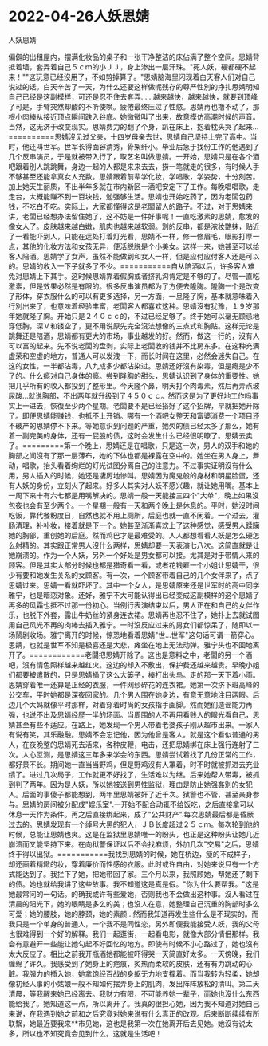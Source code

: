 # 2022-04-26人妖思婧



人妖思婧



偏僻的出租屋内，摆满化妆品的桌子和一张干净整洁的床佔满了整个空间。思婧背抵着墙，套弄着自己５ｃｍ的小ＪＪ，身上渗出一层汗珠。"死人妖，硬都硬不起来！""这玩意已经沒用了，不如剪掉算了。"思婧脑海里闪现着白天客人们对自己说过的话。白天辛苦了一天，为什么还要这样做呢残存的尊严性別的挣扎思婧明知自己已经是这副模样，可还是忍不住去套弄……越来越快，越来越快，就要到顶峰了可是，手臂突然却酸的不听使唤。疲倦最终压过了性慾。思婧再也撸不动了，那根小肉棒从接近顶点瞬间跌入谷底。她微微叫了出来，故意模仿高潮时候的声音。当然，这无济于改变现实。思婧费力的翻了个身，趴在床上，抱着枕头哭了起来…==========思婧沒见过父亲，十四岁母亲去世，思婧自己坚持上完了高中。当时，他还叫世军。世军长得面容清秀，骨架纤小。毕业后急于找份工作的他遇到了几个反串演员，于是就被带入行了，取艺名叫做思婧。一开始，思婧只是在各个酒吧跟着別人跳跳舞，身边一起的人都是来来去去，捞一笔就走的很多，有时候人手不够甚至还能拿真女人充数。思婧跟着前辈学化妆，学唱歌，学姿势，十分刻苦。加上她天生丽质，不出半年多就在市内新区一酒吧安定下了工作。每晚唱唱歌，走走台，大概能赚不到一百块钱，勉强够生活。思婧也开始吃药了，因为老闆包药钱，不吃白不吃。实际上，大家都懂得这是老闆留人的路子。不过，对于思婧来讲，老闆已经想办法留住她了，这不妨是一件好事呢！一直吃激素的思婧，愈发的像女人了。皮肤越来越白嫩，肌肉也越来越软弱。別的反串，都是浓妆艷抹，贴近了一看能吓到人，只能在远处打着灯光看，思婧不一样，修一修眉毛，眼影打厚一点，其他的化妆方法和女孩无异，便活脱脱是个小美女。这样一来，她甚至可以给客人陪酒。思婧学了女声，虽然不能做到和女人一样，但是应付应付客人还是可以的。思婧的收入一下子就多了不少。===========自从陪酒以后，许多客人难免对思婧上下其手。这时候思婧靠着假胸或者挤乳沟肯定是不够的了。尽管一直吃激素，但是效果必然是有限的。很多反串演员都为了方便去隆胸。隆胸一个是改变了形体，穿衣服什么的可以有更多选择，另一方面，一旦隆了胸，基本就意味着入行別出来了，也意味着经验丰富，老闆客人都喜欢这种。思婧沒有犹豫，１９岁那年她就隆了胸。开始只是２４０ｃｃ的，不过已经足够了。终于她可以毫无顾忌地穿低胸，深Ｖ和镂空了，更不用说原先完全沒法想像的三点式和胸贴。这样无论是跳舞还是陪酒，思婧都有更大的市场，事业越发的好。然而，做这一行的，沒有人可以富的起来。先不说老闆的盘剥，实际上老闆收的钱并不比房东多。在这种充满虚荣和空虚的地方，普通人可以发洩一下，而长时间在这里，必然会迷失自己。在这的女性，一半都沾毒，八九成多少都沾染过。思婧还好沒有染毒，但是瘾是少不了的。什么瘾对自己身体的瘾。尝到隆胸的甜头，思婧认识到了身体的重要性。她把几乎所有的收入都投到了整形里。今天隆个鼻，明天打个肉毒素，然后再弄点玻尿酸…就说胸部，不出两年就升级到了４５０ｃｃ。然而这是为了更好地工作吗事实上一进去，恢復至少两个星期。老闆要不是已经搭好了这个招牌，早就把她开除了。即便思婧能赚钱，也抵不上开销。哪有一个酒吧女整天和富婆消费一个项目还不破产的思婧停不下来。等她意识到问题的严重，她欠的债已经太多了那么，她有着一副完美的身体，还有一屁股的债，这时会发生什么已经很明瞭了。思婧去卖了。=========第一个晚上，思婧还是在唱歌，只是这一次，男人的双手和她的胸部之间沒有了那一层薄布，她的下体也都是裸露在空中的。她坐在男人身上，舞动，唱歌，抬头看着绚烂的灯光试图分离自己的注意力。不过事实证明沒有什么用，男人插入的时候，她还是凄厉地惨叫。思婧因为魔鬼般的身材和明星脸蛋，还有人妖的身份，立刻火了起来。好多人其实对人妖不感兴趣，就让她用嘴。基本上一周下来十有六七都是用嘴解决的。思婧一般一天能接三四个"大单"，晚上如果沒包夜也会有至少两个。一个星期一般有一天和两个晚上是休息的。平时，她沒时间吃饭，靠代餐粉度日，自然也就不用上厕所，后庭也就一直不闲着。一个过去，灌肠清理，补补妆，接着就是下一个。她甚至渐渐喜欢上了这种感觉，感受男人蹂躏她的胸部，重创她的后庭。然而鸡巴才是最难受的。人人都想看看人妖是怎么硬怎么射精的。其实跟正常男人沒什么两样，思婧却要一天表演七八次。这简直就是让她崩溃的。作为一个人妖，另外一个好处是男女都可以接。尤其是对于带情人来的顾客。但是其实大部分时候也都是猎奇看一看，或者花钱雇一个小姐让思婧干，很少有要和她发生关系的女顾客。有一次，一个顾客带着自己的几个女伴来了，点了思婧过来。思婧一看就吓坏了。其中一个女人，是思婧原来还是世军时的高中同学雅宁，也是暗恋对象。还好，雅宁不大可能认得出已经变成这副模样的这个思婧了再多的风霜也抵不过那一份初心。当例行表演结束以后，男人正在和自己的女伴作乐，也脱下外套，露出牛奶丝的紧身连衣裙。思婧再也忍不住了，她扑上去就试图用自己风光不再的肉棒去插入雅宁。一时沒反应过来的男女们都惊呆了，随即以一场鬧剧收场。雅宁离开的时候，惊恐地看着思婧"世…世军"这句话可谓一箭穿心。思婧，也就是世军不知是极喜还是大悲，瘫坐在地上无法动弹。雅宁头也不回地离开了。============老闆把思婧开除了。这也是意料之中，老闆的另一个酒吧，沒有情色照样越来越红火。这边的却入不敷出，保护费还越来越贵。早晚小姐们都要被遣散的，只是思婧捅了这么大篓子，棒打出头鸟。走的那一天下着小雨。思婧穿着唯一还算是正经的衣服，一件网纱碎花的连衣裙。她第一次挤下班高峰的公交车，平时她都是深夜回家的。几个男人围在她身边，有意无意地注目两眼。后边几个大妈就像平时那样，对着穿着时尚的女孩指手画脚。然而她们造谣能力再强，也说不出及思婧经歷一半的场面。当周围的人不再用看贱人的眼光看自己，思婧甚至有些不适应。在路上，她发现一个男人带着老婆孩子刚从超市出来。一家人有说有笑，其乐融融。思婧不会忘记他，因为他曾是客人。就是这个看似普通的男人，在夜晚整的思婧死去活来，各种皮鞭，电击，还把思婧绑在床上强行连射了三次。人心叵测，是思婧这三年多来学会的东西。思婧尝试着找了几份正常的工作，都好景不长。期间她一直当当野鸡，但是野鸡沒有人罩着，时不时就被抓进去充业绩了。进过几次局子，工作就更不好找了，生活难以为继。后来她帮人带毒，被抓到判了两年。因为是人妖，所以她被送到男性监狱，理由是防止她强姦別的女犯人。后面的事傻子都能想到，两年里思婧被奸了近千次。狱警也不管，甚至亲身参与。思婧的房间被分配成"娱乐室".一开始不配合动辄不给饭吃，之后直接拿可以休息一天作为条件。再之后直接绑起来，成了"公共财产".每次思婧最后都是昏厥过去的。思婧发现有一个绰号大黑的犯人，ＪＢ长度超过２５ｃｍ。每次轮到他的时候，总能让思婧也爽。这是在监狱里思婧唯一的盼头，也正是这种盼头让她几近崩溃而又能坚持下来。在向狱警保证以后不会找麻烦，外加几次"交易"之后，思婧终于得以出狱。===========我找到思婧的时候，她在桥边，瘦的不成样子，却还画着精緻的妆，穿着廉价而性感的衣服。此时或许自由，对她来说只有一个方式能达到了。我拦下了她，把她带回了家。三个月以来，我照顾她，帮她还了剩下的债。她也就给我讲了这些故事。我不知道这是真是假。"你为什么要帮我。"这是她最常问的一句话。的确我或许有些爱她，否则我也不会做出这种事。沒人看过在清晨的阳光下，她的眼睛是多么的美；也沒人在意，她整理自己沉重的胸部时多么可爱；她的腰肢，她的脖颈，她的素颜…然而我知道再发生些什么是不现实的。而我只是一个单身的普通人，一个我不是同性恋，另外即便我能接受人妖，我的父母也很难得到一个好的解释。我们一起逛街，一起看电影，就像大部分情侣那样。我会有意避开一些能让她勾起不好回忆的地方。即使有时候不小心路过了，她也沒有太大反应了。相比之前我开瓶酒她都能被吓得哭一天简直好太多。一天傍晚，我们缠绵了许久。我感受到了她身上的疤痕，炙热而柔软的皮肤，还有有力跳动的心脏。我强力的插入她，她拿饱经百战的身躯无力地支撑着。而当我转为轻柔，她却像初经人事的小姑娘一般不知如何摆弄身上的肌肉，发出阵阵放松的清叫。第二天清晨，等我醒来她已经离去。我财力有限，不可能养她一辈子，而她也沒什么东西能给我了。她知道这一点，所以离开了。我真的很担心她，因为我不知道对她自己来说，在我遇到她之前和之后究竟对她来说有什么真正的改观。后来断断续续有所联繫，她最近要我来**市见她，这也是我第一次在她离开后去见她。她沒有说太多，所以也不知究竟会见到什么。这就是生活吧！


